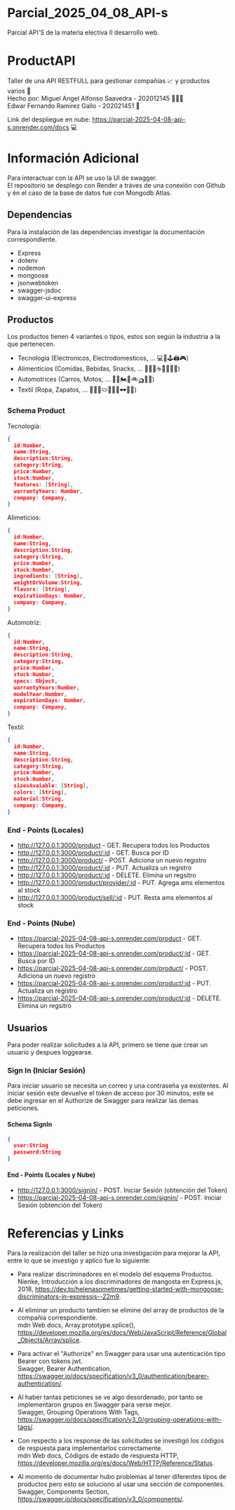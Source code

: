 # Parcial_2025_04_08_API-s
Parcial API'S de la materia electiva II desarrollo web.

# ProductAPI
Taller de una API RESTFULL para gestionar compañías 📈 y productos varios 🎁  
Hecho por: 
Miguel Angel Alfonso Saavedra - 202012145 👨🏻‍💻    
Edwar Fernando Ramirez Gallo - 202021451 📄  

Link del despliegue en nube: https://parcial-2025-04-08-api-s.onrender.com/docs 💻  

# Información Adicional
Para interactuar con la API se uso la UI de swagger.  
El repositorio se desplego con Render a tráves de una conexión con Github y én el caso de la base de datos fue con Mongodb Atlas.

## Dependencias
Para la instalación de las dependencias investigar la documentación correspondiente.
- Express
- dotenv
- nodemon
- mongoose
- jsonwebtoken
- swagger-jsdoc
- swagger-ui-express
  

## Productos
Los productos tienen 4 variantes o tipos, estos son según la industria a la que pertenecen.
- Tecnología (Electronicos, Electrodomesticos, ... 💻📱🕹️🖨️🎮)
- Alimenticios (Comidas, Bebidas, Snacks, ... 🍎🥞🍕☕🥛🍺🍬🍫)
- Automotrices (Carros, Motos, ... 🚗🚕🏍️🛵🚲🛺🚚🚜)
- Textil (Ropa, Zapatos, ... 👕👚👖🩲👗🧢👒🕶️👞👟)

### Schema Product

Tecnología:  
```json
{
  id:Number,
  name:String,
  description:String,
  category:String,
  price:Number,
  stock:Number,
  features: [String],
  warrantyYears: Number,
  company: Company,
}
```

Alimeticios:
```json
{
  id:Number,
  name:String,
  description:String,
  category:String,
  price:Number,
  stock:Number,
  ingredients: [String],
  weightOrVolume:String,
  flavors: [String],
  expirationDays: Number,
  company: Company,
}
```

Automotriz:
```json
{
  id:Number,
  name:String,
  description:String,
  category:String,
  price:Number,
  stock:Number,
  specs: Object,
  warrantyYears:Number,
  modelYear:Number,
  expirationDays: Number,
  company: Company,
}
```

Textil:
```json
{
  id:Number,
  name:String,
  description:String,
  category:String,
  price:Number,
  stock:Number,
  sizesAvaiable: [String],
  colors: [String],
  material:String,
  company: Company,
}
```

### End - Points (Locales)
- http://127.0.0.1:3000/product - GET. Recupera todos los Productos
- http://127.0.0.1:3000/product/:id - GET. Busca por ID
- http://127.0.0.1:3000/product/ - POST. Adiciona un nuevo registro
- http://127.0.0.1:3000/product/:id - PUT. Actualiza un registro
- http://127.0.0.1:3000/product/:id - DELETE. Elimina un regsitro
- http://127.0.0.1:3000/product/provider/:id - PUT. Agrega ams elementos al stock
- http://127.0.0.1:3000/product/sell/:id - PUT. Resta ams elementos al stock


### End - Points (Nube)
- https://parcial-2025-04-08-api-s.onrender.com/product - GET. Recupera todos los Productos
- https://parcial-2025-04-08-api-s.onrender.com/product/:id - GET. Busca por ID
- https://parcial-2025-04-08-api-s.onrender.com/product/ - POST. Adiciona un nuevo registro
- https://parcial-2025-04-08-api-s.onrender.com/product/:id - PUT. Actualiza un registro
- https://parcial-2025-04-08-api-s.onrender.com/product/:id - DELETE. Elimina un regsitro

## Usuarios
Para poder realizar solicitudes a la API, primero se tiene que crear un usuario y despues loggearse.  


### Sign In (Iniciar Sesión)
Para iniciar usuario se necesita un correo y una contraseña ya existentes. Al iniciar sesión este devuelve el token de acceso por 30 minutos, este se debe ingresar en el Authorize de Swagger para realizar las demas peticiones.
#### Schema SignIn
```json
{
  user:String
  password:String
}
```
#### End - Points (Locales y Nube)
- http://127.0.0.1:3000/signin/ - POST. Iniciar Sesión (obtención del Token)
- https://parcial-2025-04-08-api-s.onrender.com/signin/ - POST. Iniciar Sesión (obtención del Token)



# Referencias y Links
Para la realización del taller se hizo una investigación para mejorar la API, entre lo que se investigo y aplico fue lo siguiente:  
- Para realizar discriminadores en el modelo del esquema Productos.  
Nienke, Introducción a los discriminadores de mangosta en Express.js, 2018, https://dev.to/helenasometimes/getting-started-with-mongoose-discriminators-in-expressjs--22m9.

- Al eliminar un producto tambien se elimine del array de productos de la compañia correspondiente.  
mdn Web docs, Array.prototype.splice(),  https://developer.mozilla.org/es/docs/Web/JavaScript/Reference/Global_Objects/Array/splice.

- Para activar el "Authorize" en Swagger para usar una autenticación tipo Bearer con tokens jwt.  
Swagger, Bearer Authentication, https://swagger.io/docs/specification/v3_0/authentication/bearer-authentication/.

- Al haber tantas peticiones se ve algo desordenado, por tanto se implementaron grupos en Swagger para verse mejor.  
Swagger, Grouping Operations With Tags, https://swagger.io/docs/specification/v3_0/grouping-operations-with-tags/.

- Con respecto a los response de las solicitudes se investigó los códigos de respuesta para implementarlos correctamente.  
mdn Web docs, Códigos de estado de respuesta HTTP, https://developer.mozilla.org/es/docs/Web/HTTP/Reference/Status.

- Al momento de documentar hubo problemas al tener diferentes tipos de productos pero esto se soluciono al usar una sección de componentes.  
Swagger, Components Section, https://swagger.io/docs/specification/v3_0/components/.
